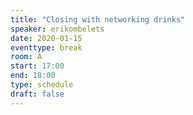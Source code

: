 ```yaml
---
title: "Closing with networking drinks"
speaker: erikombelets
date: 2020-01-15
eventtype: break
room: A
start: 17:00
end: 18:00
type: schedule
draft: false
---
```

